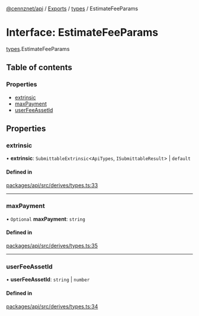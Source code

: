 [@cennznet/api](../README.md) / [Exports](../modules.md) / [types](../modules/types.md) / EstimateFeeParams

# Interface: EstimateFeeParams

[types](../modules/types.md).EstimateFeeParams

## Table of contents

### Properties

- [extrinsic](types.estimatefeeparams.md#extrinsic)
- [maxPayment](types.estimatefeeparams.md#maxpayment)
- [userFeeAssetId](types.estimatefeeparams.md#userfeeassetid)

## Properties

### extrinsic

• **extrinsic**: `SubmittableExtrinsic`<`ApiTypes`, `ISubmittableResult`\> \| `default`

#### Defined in

[packages/api/src/derives/types.ts:33](https://github.com/cennznet/api.js/blob/d167385/packages/api/src/derives/types.ts#L33)

___

### maxPayment

• `Optional` **maxPayment**: `string`

#### Defined in

[packages/api/src/derives/types.ts:35](https://github.com/cennznet/api.js/blob/d167385/packages/api/src/derives/types.ts#L35)

___

### userFeeAssetId

• **userFeeAssetId**: `string` \| `number`

#### Defined in

[packages/api/src/derives/types.ts:34](https://github.com/cennznet/api.js/blob/d167385/packages/api/src/derives/types.ts#L34)
